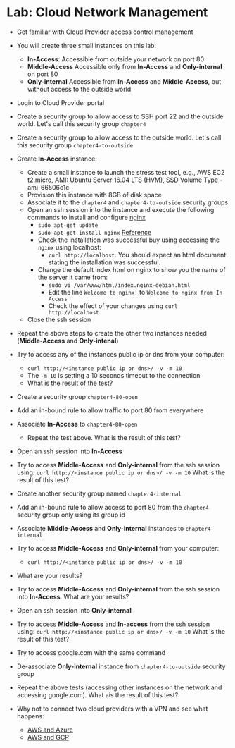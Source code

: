 # Lab: Cloud Network Management

* Get familiar with Cloud Provider access control management
* You will create three small instances on this lab:
  * **In-Access**: Accessible from outside your network on port 80
  * **Middle-Access** Accessible only from **In-Access** and **Only-internal** on port 80
  * **Only-internal** Accessible from **In-Access** and **Middle-Access**, but without access to the outside world
* Login to Cloud Provider portal
* Create a security group to allow access to SSH port 22 and the outside world. Let's call this security group `chapter4`
* Create a security group to allow access to the outside world. Let's call this security group `chapter4-to-outside`
* Create **In-Access** instance:
  * Create a small instance to launch the stress test tool, e.g., AWS EC2 t2.micro, AMI: Ubuntu Server 16.04 LTS (HVM), SSD Volume Type - ami-66506c1c
  * Provision this instance with 8GB of disk space
  * Associate it to the `chapter4` and `chapter4-to-outside` security groups
  * Open an ssh session into the instance and execute the following commands to install and configure [nginx](https://nginx.org/en/)
    * `sudo apt-get update`
    * `sudo apt-get install nginx` [Reference](https://www.nginx.com/resources/wiki/start/topics/tutorials/install/)
    * Check the installation was successful buy using accessing the `nginx` using localhost: 
      * `curl http://localhost`. You should expect an html document stating the installation was successful.
    * Change the default index html on nginx to show you the name of the server it came from:
      * `sudo vi /var/www/html/index.nginx-debian.html`
      * Edit the line `Welcome to nginx!` to `Welcome to nginx from In-Access`
      * Check the effect of your changes using `curl http://localhost`
  * Close the ssh session
* Repeat the above steps to create the other two instances needed (**Middle-Access** and **Only-intenal**)


* Try to access any of the instances public ip or dns from your computer:
  * `curl http://<instance public ip or dns>/ -v -m 10`
  * The `-m 10` is setting a 10 seconds timeout to the connection
  * What is the result of the test?
* Create a security group `chapter4-80-open`
* Add an in-bound rule to allow traffic to port 80 from everywhere
* Associate **In-Access** to `chapter4-80-open`
  * Repeat the test above. What is the result of this test?


* Open an ssh session into **In-Access**
* Try to access **Middle-Access** and **Only-internal** from the ssh session using:
  `curl http://<instance public ip or dns>/ -v -m 10` What is the result of this test?
* Create another security group named `chapter4-internal`
* Add an in-bound rule to allow access to port 80 from the `chapter4` security group only using its group id
* Associate **Middle-Access** and **Only-internal** instances to `chapter4-internal`
* Try to access **Middle-Access** and **Only-internal** from your computer:
  * `curl http://<instance public ip or dns>/ -v -m 10`
* What are your results?
* Try to access **Middle-Access** and **Only-internal** from the ssh session into **In-Access**. What are your results?


* Open an ssh session into **Only-internal**
* Try to access **Middle-Access** and **In-access** from the ssh session using:
  `curl http://<instance public ip or dns>/ -v -m 10` What is the result of this test?
* Try to access google.com with the same command
* De-associate **Only-internal** instance from `chapter4-to-outside` security group
* Repeat the above tests (accessing other instances on the network and accessing google.com). What ais the result of this test?


* Why not to connect two cloud providers with a VPN and see what happens:
  * [AWS and Azure](https://blogs.technet.microsoft.com/canitpro/2016/01/11/step-by-step-connect-your-aws-and-azure-environments-with-a-vpn-tunnel/)
  * [AWS and GCP](https://medium.com/google-cloud/vpn-between-two-clouds-e2e3578be773)

